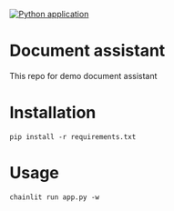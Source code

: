 [![Python application](https://github.com/vumichien/document-assistant/actions/workflows/python-app.yml/badge.svg)](https://github.com/vumichien/document-assistant/actions/workflows/python-app.yml)

# Document assistant
This repo for demo document assistant

# Installation
```
pip install -r requirements.txt
```

# Usage
```
chainlit run app.py -w
```
